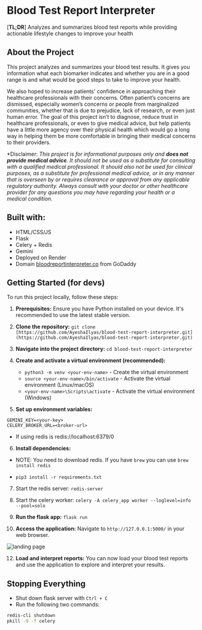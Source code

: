# Blood Test Report Interpreter

[**TL;DR**] Analyzes and summarizes blood test reports while providing actionable lifestyle changes to improve your health

## About the Project
This project analyzes and summarizes your blood test results. It gives you information what each biomarker indicates and whether you are in a good range is and what would be good steps to take to improve your health.

We also hoped to increase patients' confidence in approaching their healthcare professionals with their concerns. Often patient’s concerns are dismissed, especially women’s concerns or people from marginalized communities, whether that is due to prejudice, lack of research, or even just human error. The goal of this project isn’t to diagnose, reduce trust in healthcare professionals, or even to give medical advice, but help patients have a little more agency over their physical health which would go a long way in helping them be more comfortable in bringing their medical concerns to their providers.

*Disclaimer: *This project is for informational purposes only and **does not provide medical advice**. It should not be used as a substitute for consulting with a qualified medical professional. It should also not be used for clinical purposes, as a substitute for professional medical advice, or in any manner that is overseen by or requires clearance or approval from any applicable regulatory authority.  Always consult with your doctor or other healthcare provider for any questions you may have regarding your health or a medical condition.*

## Built with:
- HTML/CSS/JS
- Flask
- Celery + Redis
- Gemini
- Deployed on Render
- Domain [bloodreportinterpreter.co](bloodreportinterpreter.co) from GoDaddy

## Getting Started (for devs)
To run this project locally, follow these steps:
1. **Prerequisites:** Ensure you have Python installed on your device.  It's recommended to use the latest stable version.

2. **Clone the repository:**
```git clone [https://github.com/AyeshaIlyas/blood-test-report-interpreter.git](https://github.com/AyeshaIlyas/blood-test-report-interpreter.git)```

3. **Navigate into the project directory:**
```cd blood-test-report-interpreter```

4. **Create and activate a virtual environment (recommended):**
   - ```python3 -m venv <your-env-name>``` - Create the virtual environment
   - ```source <your-env-name>/bin/activate```  - Activate the virtual environment (Linux/macOS)
   - ```<your-env-name>\Scripts\activate```  - Activate the virtual environment (Windows)
 
5. **Set up environment variables:** 
```
GEMINI_KEY=<your-key>
CELERY_BROKER_URL=<broker-url>
```
- If using redis <broker-url> is redis://localhost:6379/0

6. **Install dependencies:**
- NOTE: You need to download redis. If you have `brew` you can use `brew install redis`

- ```pip3 install -r requirements.txt```

7. Start the redis server: `redis-server`

8. Start the celery worker: `celery -A celery_app worker --loglevel=info --pool=solo`

9. **Run the flask app:**
```flask run```

10. **Access the application:** Navigate to `http://127.0.0.1:5000/` in your web browser.

![landing page](app-preview/preview.png)

12. **Load and interpret reports:** You can now load your blood test reports and use the application to explore and interpret your results.

## Stopping Everything
- Shut down flask server with `Ctrl + C`
- Run the following two commands:
```bash
redis-cli shutdown
pkill -9 -f celery
```
